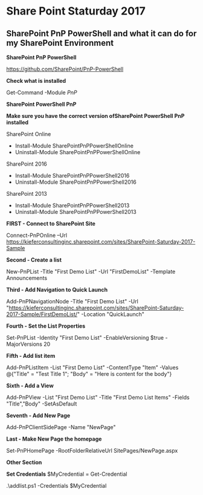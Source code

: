 # Share Point Staturday 2017
## SharePoint PnP PowerShell and what it can do for my SharePoint Environment

**SharePoint PnP PowerShell**

https://github.com/SharePoint/PnP-PowerShell

**Check what is installed**

Get-Command -Module *PnP*

**SharePoint PowerShell PnP**

**Make sure you have the correct version ofSharePoint PowerShell PnP installed**

SharePoint Online
* Install-Module SharePointPnPPowerShellOnline
* Uninstall-Module SharePointPnPPowerShellOnline

SharePoint 2016
* Install-Module SharePointPnPPowerShell2016
* Uninstall-Module SharePointPnPPowerShell2016

SharePoint 2013
* Install-Module SharePointPnPPowerShell2013
* Uninstall-Module SharePointPnPPowerShell2013


**FIRST - Connect to SharePoint Site**

Connect-PnPOnline –Url https://kieferconsultinginc.sharepoint.com/sites/SharePoint-Saturday-2017-Sample

**Second - Create a list**

New-PnPList -Title "First Demo List" -Url "FirstDemoList" -Template Announcements

**Third - Add Navigation to Quick Launch**

Add-PnPNavigationNode -Title "First Demo List" -Url "https://kieferconsultinginc.sharepoint.com/sites/SharePoint-Saturday-2017-Sample/FirstDemoList/" -Location "QuickLaunch"

**Fourth - Set the List Properties**

Set-PnPList -Identity "First Demo List" -EnableVersioning $true -MajorVersions 20

**Fifth - Add list item**

Add-PnPListItem -List "First Demo List" -ContentType "Item" -Values @{"Title" = "Test Title 1"; "Body" = "Here is content for the body"}

**Sixth - Add a View**

Add-PnPView -List "First Demo List" -Title "First Demo List Items" -Fields "Title","Body" -SetAsDefault

**Seventh - Add New Page**

Add-PnPClientSidePage -Name "NewPage"

**Last - Make New Page the homepage**

Set-PnPHomePage -RootFolderRelativeUrl SitePages/NewPage.aspx

**Other Section**

**Set Credentials**
$MyCredential = Get-Credential

.\addlist.ps1 -Credentials $MyCredential
